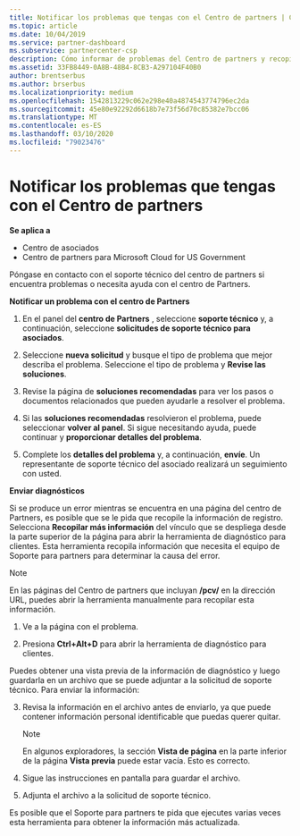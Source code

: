 ```yaml
---
title: Notificar los problemas que tengas con el Centro de partners | Centro de partners
ms.topic: article
ms.date: 10/04/2019
ms.service: partner-dashboard
ms.subservice: partnercenter-csp
description: Cómo informar de problemas del Centro de partners y recopilar información de diagnóstico para nuestro equipo de soporte técnico.
ms.assetid: 33FB8449-0A8B-48B4-8CB3-A297104F40B0
author: brentserbus
ms.author: brserbus
ms.localizationpriority: medium
ms.openlocfilehash: 1542813229c062e298e40a4874543774796ec2da
ms.sourcegitcommit: 45e80e92292d6618b7e73f56d70c85382e7bcc06
ms.translationtype: MT
ms.contentlocale: es-ES
ms.lasthandoff: 03/10/2020
ms.locfileid: "79023476"
---
```

# <a name="report-problems-with-partner-center"></a>Notificar los problemas que tengas con el Centro de partners

**Se aplica a**

- Centro de asociados
- Centro de partners para Microsoft Cloud for US Government


Póngase en contacto con el soporte técnico del centro de partners si encuentra problemas o necesita ayuda con el centro de Partners.

**Notificar un problema con el centro de Partners**

1. En el panel del **centro de Partners** , seleccione **soporte técnico** y, a continuación, seleccione **solicitudes de soporte técnico para asociados**.

2. Seleccione **nueva solicitud** y busque el tipo de problema que mejor describa el problema. Seleccione el tipo de problema y **Revise las soluciones**.

3. Revise la página de **soluciones recomendadas** para ver los pasos o documentos relacionados que pueden ayudarle a resolver el problema.

4. Si las **soluciones recomendadas** resolvieron el problema, puede seleccionar **volver al panel**. Si sigue necesitando ayuda, puede continuar y **proporcionar detalles del problema**.

5. Complete los **detalles del problema** y, a continuación, **envíe**. Un representante de soporte técnico del asociado realizará un seguimiento con usted.

**Enviar diagnósticos**

Si se produce un error mientras se encuentra en una página del centro de Partners, es posible que se le pida que recopile la información de registro. Selecciona **Recopilar más información** del vínculo que se despliega desde la parte superior de la página para abrir la herramienta de diagnóstico para clientes. Esta herramienta recopila información que necesita el equipo de Soporte para partners para determinar la causa del error. 

>[!NOTE]
>En las páginas del Centro de partners que incluyan **/pcv/** en la dirección URL, puedes abrir la herramienta manualmente para recopilar esta información.

1. Ve a la página con el problema.

2. Presiona **Ctrl+Alt+D** para abrir la herramienta de diagnóstico para clientes.

Puedes obtener una vista previa de la información de diagnóstico y luego guardarla en un archivo que se puede adjuntar a la solicitud de soporte técnico. Para enviar la información:

3. Revisa la información en el archivo antes de enviarlo, ya que puede contener información personal identificable que puedas querer quitar. 

    >[!NOTE]
    >En algunos exploradores, la sección **Vista de página** en la parte inferior de la página **Vista previa** puede estar vacía. Esto es correcto.

4. Sigue las instrucciones en pantalla para guardar el archivo.

5. Adjunta el archivo a la solicitud de soporte técnico.

Es posible que el Soporte para partners te pida que ejecutes varias veces esta herramienta para obtener la información más actualizada.

